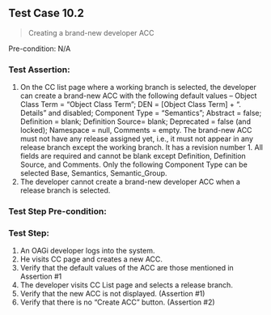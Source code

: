 ## Test Case 10.2

> Creating a brand-new developer ACC

Pre-condition: N/A



### Test Assertion:

1. On the CC list page where a working branch is selected, the developer can create a brand-new ACC with the following default values – Object Class Term = “Object Class Term”; DEN = [Object Class Term] + “. Details” and disabled; Component Type = “Semantics”; Abstract = false; Definition = blank; Definition Source= blank; Deprecated = false (and locked); Namespace = null, Comments = empty. The brand-new ACC must not have any release assigned yet, i.e., it must not appear in any release branch except the working branch. It has a revision number 1. All fields are required and cannot be blank except Definition, Definition Source, and Comments. Only the following Component Type can be selected Base, Semantics, Semantic_Group.
2. The developer cannot create a brand-new developer ACC when a release branch is selected.

### Test Step Pre-condition:



### Test Step:

1. An OAGi developer logs into the system.
2. He visits CC page and creates a new ACC.
3. Verify that the default values of the ACC are those mentioned in Assertion #1
4. The developer visits CC List page and selects a release branch.
5. Verify that the new ACC is not displayed. (Assertion #1)
6. Verify that there is no “Create ACC” button. (Assertion #2)